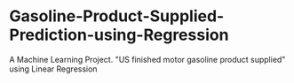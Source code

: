 # Gasoline-Product-Supplied-Prediction-using-Regression
A Machine Learning Project. "US finished motor gasoline product supplied" using Linear Regression
